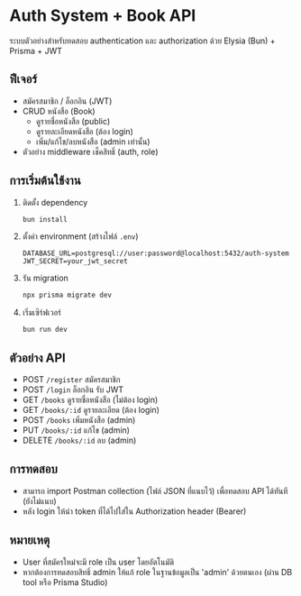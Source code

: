 # Auth System + Book API

ระบบตัวอย่างสำหรับทดสอบ authentication และ authorization ด้วย Elysia (Bun) + Prisma + JWT

## ฟีเจอร์
- สมัครสมาชิก / ล็อกอิน (JWT)
- CRUD หนังสือ (Book)
  - ดูรายชื่อหนังสือ (public)
  - ดูรายละเอียดหนังสือ (ต้อง login)
  - เพิ่ม/แก้ไข/ลบหนังสือ (admin เท่านั้น)
- ตัวอย่าง middleware เช็คสิทธิ์ (auth, role)

## การเริ่มต้นใช้งาน
1. ติดตั้ง dependency
   ```sh
   bun install
   ```
2. ตั้งค่า environment (สร้างไฟล์ `.env`)
   ```env
   DATABASE_URL=postgresql://user:password@localhost:5432/auth-system
   JWT_SECRET=your_jwt_secret
   ```
3. รัน migration
   ```sh
   npx prisma migrate dev
   ```
4. เริ่มเซิร์ฟเวอร์
   ```sh
   bun run dev
   ```

## ตัวอย่าง API
- POST `/register` สมัครสมาชิก
- POST `/login` ล็อกอิน รับ JWT
- GET `/books` ดูรายชื่อหนังสือ (ไม่ต้อง login)
- GET `/books/:id` ดูรายละเอียด (ต้อง login)
- POST `/books` เพิ่มหนังสือ (admin)
- PUT `/books/:id` แก้ไข (admin)
- DELETE `/books/:id` ลบ (admin)

## การทดสอบ
- สามารถ import Postman collection (ไฟล์ JSON ที่แนบไว้) เพื่อทดสอบ API ได้ทันที (ยังไม่แนบ)
- หลัง login ให้นำ token ที่ได้ไปใส่ใน Authorization header (Bearer)

## หมายเหตุ
- User ที่สมัครใหม่จะมี role เป็น user โดยอัตโนมัติ
- หากต้องการทดสอบสิทธิ์ admin ให้แก้ role ในฐานข้อมูลเป็น 'admin' ด้วยตนเอง (ผ่าน DB tool หรือ Prisma Studio)